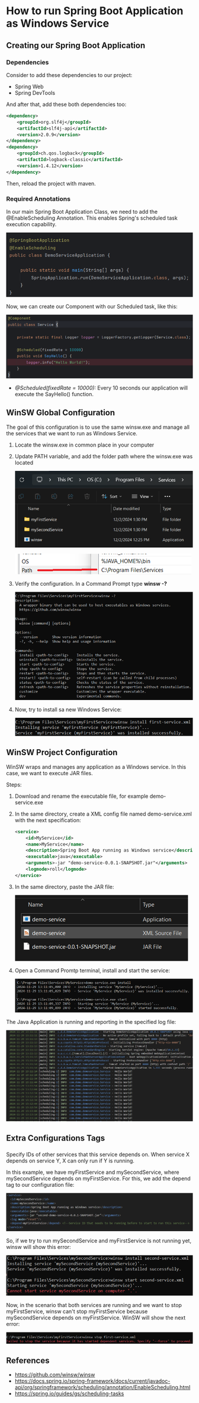# How to run Spring Boot Application as Windows Service

## Creating our Spring Boot Application

### Dependencies

Consider to add these dependencies to our project:

- Spring Web
- Spring DevTools

And after that, add these both dependencies too:

```xml
<dependency>
    <groupId>org.slf4j</groupId>
    <artifactId>slf4j-api</artifactId>
    <version>2.0.9</version>
</dependency>
<dependency>
    <groupId>ch.qos.logback</groupId>
    <artifactId>logback-classic</artifactId>
    <version>1.4.12</version>
</dependency>
```
Then, reload the project with maven.

### Required Annotations

In our main Spring Boot Application Class, we need to add the @EnableScheduling Annotation. This enables Spring's scheduled task execution capability.

![EnableScheduling](./Others/Images/enablescheduling-annotation.png)

Now, we can create our Component with our Scheduled task, like this:

![ScheduledTask](./Others/Images/scheduled-component.png)

- _@Scheduled(fixedRate = 10000):_ Every 10 seconds our application will execute the SayHello() function.

## WinSW Global Configuration

The goal of this configuration is to use the same winsw.exe and manage all the services that we want to run as Windows Service.

1. Locate the winsw.exe in common place in your computer
2. Update PATH variable, and add the folder path where the winsw.exe was located

    ![](./Others/Images/winsw-path.png)
    
    ![](./Others/Images/winsw-path-variable.png)
3. Verify the configuration. In a Command Prompt type __winsw -?__

    ![](./Others/Images/winsw-test-system-variable.png)
4. Now, try to install sa new Windows Service:

    ![](./Others/Images/winsw-global-install-new-service.png)

## WinSW Project Configuration

WinSW wraps and manages any application as a Windows service. In this case, we want to execute JAR files.

Steps:
1. Download and rename the executable file, for example demo-service.exe
2. In the same directory, create a XML config file named demo-service.xml with the next specification: 
    ```xml
    <service>
        <id>MyService</id>
        <name>MyService</name>
        <description>Spring Boot App running as Windows service</description>
        <executable>java</executable>
        <arguments>-jar "demo-service-0.0.1-SNAPSHOT.jar"</arguments>
        <logmode>roll</logmode>
    </service>
    ```
3. In the same directory, paste the JAR file:

   ![Service Folder](./Others/Images/service-folder.png)
4. Open a Command Promtp terminal, install and start the service:

   ![Service Folder](./Others/Images/install-run-service.png)

The Java Application is running and reporting in the specified log file: 

![WinSW Configuration](./Others/Images/log.png)

## Extra Configurations Tags

### <depend>

Specify IDs of other services that this service depends on. When service X depends on service Y, X can only run if Y is running.

In this example, we have myFirstService and mySecondService, where mySecondService depends on myFirstService. For this, we add the depend tag to our configuration file:

![depend tag example](./Others/Images/depend-tag-example.png)

So, if we try to run mySecondService and myFirstService is not running yet, winsw will show this error:

![depend tag example](./Others/Images/depend-tag-test.png)

Now, in the scenario that both services are running and we want to stop myFirstService, winsw can't stop myFirstService because mySecondService depends on myFirstService. WinSW will show the next error:

![depend tag example](./Others/Images/depend-tag-test-1.png)

## References
- https://github.com/winsw/winsw
- https://docs.spring.io/spring-framework/docs/current/javadoc-api/org/springframework/scheduling/annotation/EnableScheduling.html
- https://spring.io/guides/gs/scheduling-tasks



